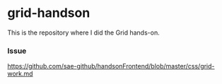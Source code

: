 # grid-handson

This is the repository where I did the Grid hands-on.

### Issue
https://github.com/sae-github/handsonFrontend/blob/master/css/grid-work.md


